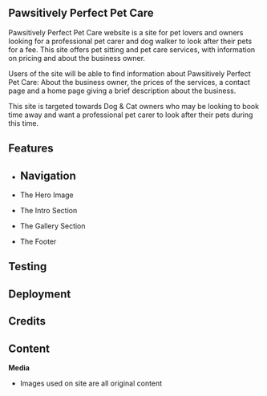 ## Pawsitively Perfect Pet Care

Pawsitively Perfect Pet Care website is a site for pet lovers and owners looking for a professional pet carer and dog walker to look after their pets for a fee. This site offers pet sitting and pet care services, with information on pricing and about the business owner.

Users of the site will be able to find information about Pawsitively Perfect Pet Care: About the business owner, the prices of the services, a contact page and a home page giving a brief description about the business.

This site is targeted towards Dog & Cat owners who may be looking to book time away and want a professional pet carer to look after their pets during this time.

## Features
- Navigation
    - 

- The Hero Image

- The Intro Section

- The Gallery Section

- The Footer

## Testing



## Deployment
    


## Credits
 
 **Content**
- 
 **Media**
- Images used on site are all original content
